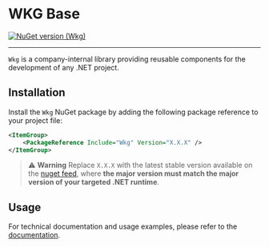 # WKG Base

[![NuGet version (Wkg)](https://img.shields.io/nuget/v/Wkg.svg?style=flat-square)](https://www.nuget.org/packages/Wkg/)

---

`Wkg` is a company-internal library providing reusable components for the development of any .NET project.

## Installation

Install the `Wkg` NuGet package by adding the following package reference to your project file:

```xml
<ItemGroup>
    <PackageReference Include="Wkg" Version="X.X.X" />
</ItemGroup>
```

> :warning: **Warning**
> Replace `X.X.X` with the latest stable version available on the [nuget feed](https://www.nuget.org/packages/Wkg), where **the major version must match the major version of your targeted .NET runtime**.

## Usage

For technical documentation and usage examples, please refer to the [documentation](/docs/documentation.md).